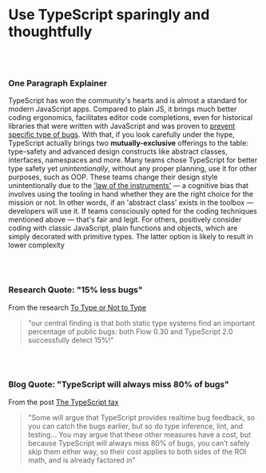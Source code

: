 # Use TypeScript sparingly and thoughtfully

<br/><br/>

### One Paragraph Explainer

TypeScript has won the community's hearts and is almost a standard for modern JavaScript apps. Compared to plain JS, it brings much better coding ergonomics, facilitates editor code completions, even for historical libraries that were written with JavaScript and was proven to [prevent specific type of bugs](https://earlbarr.com/publications/typestudy.pdf). With that, if you look carefully under the hype, TypeScript actually brings two **mutually-exclusive** offerings to the table: type-safety and advanced design constructs like abstract classes, interfaces, namespaces and more. Many teams chose TypeScript for better type safety yet _unintentionally_, without any proper planning, use it for other purposes, such as OOP. These teams change their design style unintentionally due to the ['law of the instruments'](https://en.wikipedia.org/wiki/Law_of_the_instrument) — a cognitive bias that involves using the tooling in hand whether they are the right choice for the mission or not. In other words, if an 'abstract class' exists in the toolbox — developers will use it. If teams consciously opted for the coding techniques mentioned above — that's fair and legit. For others, positively consider coding with classic JavaScript, plain functions and objects, which are simply decorated with primitive types. The latter option is likely to result in lower complexity

<br/><br/>

### Research Quote: "15% less bugs"

From the research [To Type or Not to Type](https://earlbarr.com/publications/typestudy.pdf)

> "our central finding is that both static type systems find an important percentage of public bugs: both Flow 0.30 and TypeScript 2.0 successfully detect 15%!"

<br/><br/>

### Blog Quote: "TypeScript will always miss 80% of bugs"

From the post [The TypeScript tax](https://medium.com/javascript-scene/the-typescript-tax-132ff4cb175b)

> "Some will argue that TypeScript provides realtime bug feedback, so you can catch the bugs earlier, but so do type inference, lint, and testing... You may argue that these other measures have a cost, but because TypeScript will always miss 80% of bugs, you can’t safely skip them either way, so their cost applies to both sides of the ROI math, and is already factored in"

